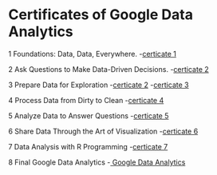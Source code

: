 # Certificates of Google Data Analytics 
1 Foundations: Data, Data, Everywhere.
-<a href="https://github.com/vishalmehta01/Certificates/blob/main/Foundation%20data.pdf">certicate 1</a>

2 Ask Questions to Make Data-Driven Decisions.
-<a href="https://github.com/vishalmehta01/Certificates/blob/main/ask%20questions%20for%20data%20driven%20decisions.pdf">certicate 2</a>

3 Prepare Data for Exploration
-<a href="">certicate 2</a>
-<a href="https://github.com/vishalmehta01/Certificates/blob/main/prepare%20data%20for%20exploration.pdf">certicate 3</a>

4 Process Data from Dirty to Clean
-<a href="https://github.com/vishalmehta01/Certificates/blob/main/process%20data%20to%20clean.pdf">certicate 4</a>

5 Analyze Data to Answer Questions
-<a href="https://github.com/vishalmehta01/Certificates/blob/main/analyze%20data.pdf">certicate 5</a>

6 Share Data Through the Art of Visualization
-<a href="https://github.com/vishalmehta01/Certificates/blob/main/share%20data%20through%20visualization.pdf">certicate 6</a>

7 Data Analysis with R Programming
-<a href="https://github.com/vishalmehta01/Certificates/blob/main/data%20analysis%20using%20r%20language.pdf">certicate 7</a>

8 Final Google Data Analytics
-<a href="https://github.com/vishalmehta01/Certificates/blob/main/Google%20Data%20Analytics.pdf"> Google Data Analytics</a>







